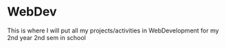 # WebDev

This is where I will put all my projects/activities in WebDevelopment for my 2nd year 2nd sem in school
